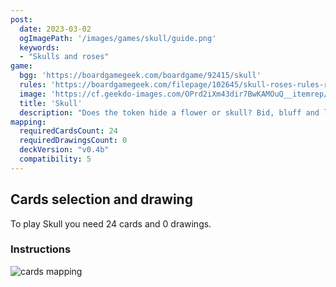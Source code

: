 ```yaml
---
post: 
  date: 2023-03-02
  ogImagePath: '/images/games/skull/guide.png'
  keywords:
  - "Skulls and roses"
game:
  bgg: 'https://boardgamegeek.com/boardgame/92415/skull'
  rules: 'https://boardgamegeek.com/filepage/102645/skull-roses-rules-reminder-full-page'
  image: 'https://cf.geekdo-images.com/OPrd2iXm43dir7BwKAMOuQ__itemrep/img/-OqEtnWB7kEI_C_Zq9XkhDYAnNI=/fit-in/246x300/filters:strip_icc()/pic6097488.jpg'
  title: 'Skull'
  description: "Does the token hide a flower or skull? Bid, bluff and laugh with striking components."
mapping:
  requiredCardsCount: 24
  requiredDrawingsCount: 0
  deckVersion: "v0.4b"
  compatibility: 5
---
```


## Cards selection and drawing

To play Skull you need 24 cards and 0 drawings.

### Instructions

![cards mapping](/images/games/skull/guide.png)
